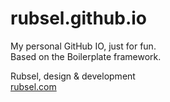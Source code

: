 # rubsel.github.io

My personal GitHub IO, just for fun.<br>
Based on the Boilerplate framework.

Rubsel, design & development<br>
[rubsel.com](https://rubsel.com)
